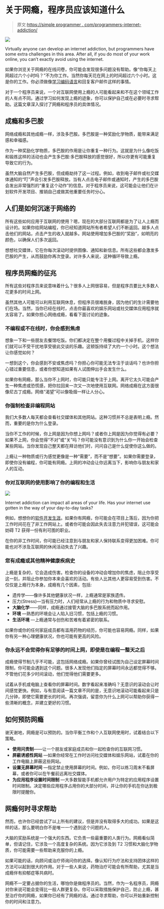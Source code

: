 # 关于网瘾，程序员应该知道什么

> 原文:[https://simple programmer . com/programmers-internet-addiction/](https://simpleprogrammer.com/programmers-internet-addiction/)

![](img/10ceee5893b1a2bb601a1230aa9f288c.png)

Virtually anyone can develop an internet addiction, but programmers have some extra challenges in this area. After all, if you do most of your work online, you can’t exactly avoid using the internet.

如果你浏览关于网瘾的在线问卷，你可能会发现很多问题没有帮助。像“你每天上网超过六个小时吗？”不为你工作。当然你每天花在网上的时间超过六个小时。这是你的工作。你必须做像[学习编码语言](https://edabit.com/?ref=johnsonmez2)和回复客户邮件这样的事情。

对于一个程序员来说，一个对互联网使用上瘾的人可能看起来和不在这个领域工作的人有点不同。通过学习如何发现上瘾的迹象，你可以保护自己或在必要时寻求帮助。这篇文章深入探讨了网瘾和程序员的具体情况。

## 成瘾和多巴胺

网络成瘾和其他成瘾一样，涉及多巴胺。多巴胺是一种奖励化学物质，能带来满足感和幸福感。

作为一种奖励化学物质，多巴胺的作用是让你重复一种行为。这就是为什么像吃饭和锻炼这样的活动也会产生多巴胺:多巴胺释放的感觉很好，所以你更有可能重复导致它的行为。

虽然大脑自然产生多巴胺，但成瘾劫持了这一过程。例如，收到电子邮件或社交媒体通知的“叮”声会引发多巴胺释放。当有人点击电子邮件或通知时，产生的多巴胺会发出非常强烈的“重复这个动作”的信息。对于程序员来说，这可能会让他们在计划软件开发项目、推销自己或做其他重要任务时分心。

## 人们是如何沉迷于网络的

所有这些如何应用于互联网的使用？嗯，现在的大部分互联网都是为了让人上瘾而设计的。如果你给网站编程，你已经知道网站所有者希望人们不断返回。越多人点击他们的网站，点击产生的收入就越多。网站使用增加多巴胺的“奖励”，如明亮的颜色，以确保人们多次返回。

想想社交媒体，它在你每次滚动时提供图像、通知和新信息。所有这些都会激发多巴胺的产生，从而鼓励你再次登录。对许多人来说，这种循环导致上瘾。

## 程序员网瘾的征兆

所有这些对程序员来说意味着什么？很多人上网很容易，但是程序员要比大多数人花更多的时间上网。

虽然其他人可能可以利用互联网休息，但程序员很难脱身，因为他们的生计需要他们在场。当然，当你已经在线时，点击你最喜欢的娱乐网站或社交媒体应用程序就太容易了。如果你担心网络成瘾，看看下面讨论的迹象。

### 不编程或不在线时，你会感到焦虑

想象一下和一些朋友去餐馆吃饭。你们都决定在整个用餐过程中关掉手机，这样你们就可以不受干扰地享受彼此交谈的乐趣。这顿饭持续了大约一个小时。这个想法让你感觉如何？

一想到这个，你会感到不安或焦虑吗？你担心你可能无法专注于谈话吗？也许你担心错过重要信息，或者你想知道如果有人试图伸出手会发生什么。

如果你有网瘾，那么当你不上网时，你可能只能专注于上网。离开它太久可能会产生一种焦虑或恐慌感，把你拉回来一次又一次地使用互联网。网络成瘾在这方面很像尼古丁成瘾。网络“渴望”可以像吸烟一样让人分心。

### 你强制检查非编程网站

我们大多数人每天都会查看社交媒体和其他网站。这种习惯并不总是表明上瘾。然而，重要的是你为什么登录。

当你不工作的时候，你上网是因为你想上网吗？或者你上网是因为你觉得有必要？如果不上网，你会觉得“不对”或“关”吗？你可能没有意识到为什么你一开始会检查某些网站。当你发现自己整天都在拜访他们时，问问自己是什么促使你这么做的。

上瘾让一种物质或行为感觉更像是一种“需要”，而不是“想要”。如果你需要登录，即使你没有编程，你可能有网瘾。上网的冲动会让你远离当下，影响你与朋友和家人的互动。

### 你对互联网的使用影响了你的编程和生活

![](img/70b455d125626610d3cb05a30ed55315.png)

Internet addiction can impact all areas of your life. Has your internet use gotten in the way of your day-to-day tasks?

例如，想想你的[软件开发生涯](https://www.amazon.com/dp/0999081411/makithecompsi-20)。如果你有网瘾，你可能会在项目上落后，因为你把工作时间花在了非工作网站上。或者你可能会因此失去注意力并犯错误，这可能会妨碍 T2 获得一份有利可图的职业。

在你的非工作时间，你可能已经注意到与朋友和家人保持联系变得更加困难。你可能也对不涉及互联网的休闲活动失去了兴趣。

### 您有成瘾或其他精神健康疾病史

上瘾是复杂的，它会造成伤害。检查你的设备的冲动会增加你的焦虑，阻止你享受这一刻，并阻止你参加你本来会喜欢的活动。有些人比其他人更容易受到伤害。不仅仅是上瘾行为本身。成瘾有几个因素，包括:

*   遗传学——像许多其他健康状况一样，上瘾通常是家族遗传。
*   压力(Stress)—当有压力时，人们经常从上瘾的行为和物质中寻求安慰。
*   **大脑化学**——同样，成瘾通过接管大脑的多巴胺系统而起作用。
*   **环境** —熟悉的环境会让人陷入旧习惯，包括上瘾的习惯。
*   **生活环境** —上瘾通常与创伤和苦难有着紧密的联系。

如果你或你的任何家庭成员都有滥用药物的经历，你可能也容易网瘾。同样，如果你有另一种心理健康状况，你也可能有更高的风险。

### 你永远不会觉得你有足够的时间上网，即使是在编程一整天之后

成瘾使得节制几乎不可能，这包括网络成瘾。如果你曾经试图为自己设定屏幕时间限制，你可能会遇到这个问题。很多人发现他们指定的屏幕时间永远都觉得不够。不管他们花多少时间滚动，他们觉得他们需要更多。

试着从手机或电脑上查看你的屏幕时间。数字看起来准确吗？无意识的滚动会让时间感觉更快。例如，与有意阅读一篇文章不同的是，无意识地滚动可能看起来只是几分钟，即使它需要更长的时间。再次强调，留意你为什么上网可以帮助你获得一些清晰的概念，并建立更好的习惯。

## 如何预防网瘾

谢天谢地，网瘾是可以预防的。当你平衡工作和个人互联网使用时，试着结合以下策略。

*   **使用问责制**——让一个朋友或家庭成员和你一起检查你的互联网习惯。
*   **屏蔽诱惑性网站** —如果你经常在工作时访问社交媒体和娱乐网站，试着在你的工作电脑上屏蔽这些网站。
*   **设置无屏幕时间** —指定禁止使用屏幕的时间。例如，你可以练习周末不看屏幕，或者你可以在午餐前远离社交媒体。
*   **为应用程序设置时间限制** —大多数智能手机都允许用户为特定的应用程序设置时间限制。决定哪些应用程序占用你的大部分时间，并让你的手机在你达到极限时提醒你。

## 网瘾何时寻求帮助

然而，也许你已经尝试了以上所有的建议，但是并没有取得多大的成功。如果是这样的话，那么要明白你不是唯一一个遇到这个问题的人。

大脑的奖励系统是一个强大的东西。它负责一些最重要的人类行为。网瘾看似简单，但请记住，它涉及一个高度复杂的系统。因为它涉及到 T2 习惯和大脑化学物质，你可能需要一些帮助来克服你的上瘾。

如果可能的话，向顾问或治疗师询问你的选择。像认知行为疗法和支持团体这样的方法可以起到很大的作用。对于一些人来说，药物治疗可能会有所帮助，尤其是当成瘾伴有抑郁症等共病时。

网瘾不一定要占据你的生活，哪怕你是做程序员的。当然，作为一名程序员，网瘾对你来说可能会变得比一般人群更复杂。你可以采取措施保护自己，防止上瘾，甚至治疗你的网瘾，如果你已经有了网瘾的话。通过寻求帮助，你可以开始重新控制你的时间和注意力。